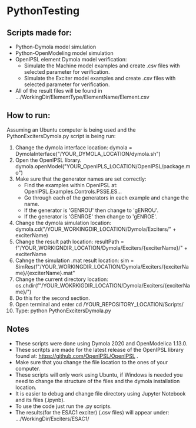 # PythonTesting
## Scripts made for:
- Python-Dymola model simulation
- Python-OpenModeling model simulation
- OpenIPSL element Dymola model verification:
  - Simulate the Machine model examples and create .csv files with selected parameter for verification.
  - Simulate the Exciter model examples and create .csv files with selected parameter for verification.
- All of the result files will be found in .../WorkingDir/ElementType/ElementName/Element.csv
## How to run:
Assuming an Ubuntu computer is being used and the PythonExcitersDymola.py script is being run:
 1. Change the dymola interface location:
 	dymola = DymolaInterface("/YOUR_DYMOLA_LOCATION/dymola.sh")
 2. Open the OpenIPSL library.
 	dymola.openModel("YOUR_OpenIPLS_LOCATION/OpenIPSL/package.mo")
 3. Make sure that the generator names are set correctly:
 	- Find the examples within OpenIPSL at:  OpenIPSL.Examples.Controls.PSSE.ES...
 	- Go through each of the generators in each example and change the name.
 	- If the generator is 'GENROU' then change to 'gENROU'.
 	- If the generator is 'GENROE' then change to 'gENROE'. 
 4. Change the dymola simulation location:
 	dymola.cd("/YOUR_WORKINGDIR_LOCATION/Dymola/Exciters/" + exciterName)
 5. Change the result path location:
 	resultPath = f"/YOUR_WORKIGNDIR_LOCATION/Dymola/Exciters/{exciterName}/" + exciterName 
 6. Cahnge the simulation .mat result location:
 sim = SimRes(f"/YOUR_WORKINGDIR_LOCATION/Dymola/Exciters/{exciterName}/{exciterName}.mat"
 7. Change the current directory location:
 os.chdir(f"/YOUR_WOKRKIGDIR_LOCATION/Dymola/Exciters/{exciterName}/")
 8. Do this for the second section.
 9. Open terminal and enter cd /YOUR_REPOSITORY_LOCATION/Scripts/
 10. Type:
 	python PythonExcitersDymola.py



## Notes
- These scripts were done using Dymola 2020 and OpenModelica 1.13.0.
- These scritpts are made for the latest release of the OpenIPSL library found at: https://github.com/OpenIPSL/OpenIPSL .
- Make sure that you change the file location to the ones of your computer.
- These scripts will only work using Ubuntu, if Windows is needed you need to change the structure of the files and the dymola installation location. 
- It is easier to debug and change file directory using Jupyter Notebook and its files (.ipynb).
- To use the code just run the .py scripts.
- The results(for the ESAC1 exciter) (.csv files) will appear under: .../WorkingDir/Exciters/ESAC1/

